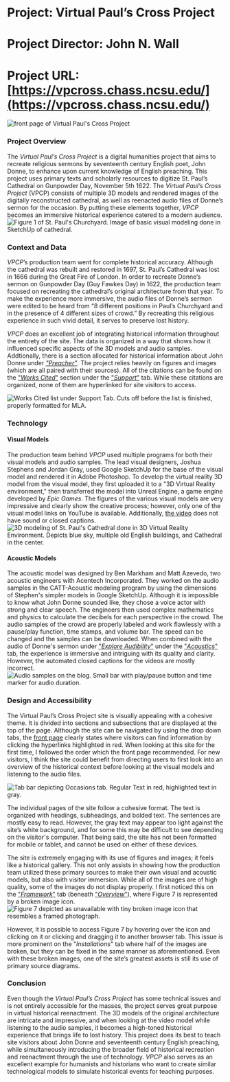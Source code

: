 # Project: Virtual Paul’s Cross Project
# Project Director: John N. Wall
# Project URL: [https://vpcross.chass.ncsu.edu/](https://vpcross.chass.ncsu.edu/)

![front page of Virtual Paul's Cross Project](https://user-images.githubusercontent.com/112140314/190704789-53a20b73-be33-49f2-a2ed-1b9f3a08cf7a.png)


### Project Overview
The *Virtual Paul’s Cross Project* is a digital humanities project that aims to recreate religious sermons by seventeenth century English poet, John Donne, to enhance upon current knowledge of English preaching. This project uses primary texts and scholarly resources to digitize St. Paul’s Cathedral on Gunpowder Day, November 5th 1622. The *Virtual Paul’s Cross Project* (VPCP) consists of multiple 3D models and rendered images of the digitally reconstructed cathedral, as well as reenacted audio files of Donne’s sermon for the occasion. By putting these elements together, *VPCP* becomes an immersive historical experience catered to a modern audience. 
![Figure 1 of St. Paul's Churchyard. Image of basic visual modeling done in SketchUp of cathedral.](https://user-images.githubusercontent.com/112140314/190689768-ab3b19af-1605-46ff-ba81-3beff3dcf044.png)


### Context and Data
*VPCP*’s production team went for complete historical accuracy. Although the cathedral was rebuilt and restored in 1697, St. Paul’s Cathedral was lost in 1666 during the Great Fire of London. In order to recreate Donne’s sermon on Gunpowder Day (Guy Fawkes Day) in 1622, the production team focused on recreating the cathedral’s original architecture from that year. To make the experience more immersive, the audio files of Donne’s sermon were edited to be heard from “8 different positions in Paul’s Churchyard and in the presence of 4 different sizes of crowd.” By recreating this religious experience in such vivid detail, it serves to preserve lost history. 

*VPCP* does an excellent job of integrating historical information throughout the entirety of the site. The data is organized in a way that shows how it influenced specific aspects of the 3D models and audio samples. Addtionally, there is a section allocated for historical information about John Donne under [*"Preacher"*](https://vpcross.chass.ncsu.edu/john-donne-preaching/). The project relies heavily on figures and images (which are all paired with their sources). All of the citations can be found on the ["*Works Cited*"](https://vpcross.chass.ncsu.edu/support/works-cited/) section under the ["*Support*"](https://vpcross.chass.ncsu.edu/references/) tab. While these citations are organized, none of them are hyperlinked for site visitors to access.

![Works Cited list under Support Tab. Cuts off before the list is finished, properly formatted for MLA.](https://user-images.githubusercontent.com/112140314/190689212-736999e5-cb74-44aa-a22e-cbfa7968471f.png)


### Technology

#### Visual Models
The production team behind *VPCP* used multiple programs for both their visual models and audio samples. The lead visual designers, Joshua Stephens and Jordan Gray, used Google SketchUp for the base of the visual model and rendered it in Adobe Photoshop. To develop the virtual reality 3D model from the visual model, they first uploaded it to a "3D Virtual Reality environment," then transferred the model into Unreal Engine, a game engine developed by *Epic Games*. The figures of the various visual models are very impressive and clearly show the creative process; however, only one of the visual model links on YouTube is available. Additionally, [the video](https://www.youtube.com/watch?v=rdt0yCbvyHg) does not have sound or closed captions. 
![3D modeling of St. Paul's Cathedral done in 3D Virtual Reality Environment. Depicts blue sky, multiple old English buildings, and Cathedral in the center.](https://user-images.githubusercontent.com/112140314/190690565-eb94c099-e285-48d5-a13c-7bfea87d586a.png)


#### Acoustic Models
The acoustic model was designed by Ben Markham and Matt Azevedo, two acoustic engineers with Acentech Incorporated. They worked on the audio samples in the CATT-Acoustic modeling program by using the dimensions of Stephen's simpler models in Google SketchUp. Although it is impossible to know what John Donne sounded like, they chose a voice actor with strong and clear speech. The engineers then used complex mathematics and physics to calculate the decibels for each perspective in the crowd. The audio samples of the crowd are properly labeled and work flawlessly with a pause/play function, time stamps, and volume bar. The speed can be changed and the samples can be downloaded. When combined with the audio of Donne's sermon under ["*Explore Audibility*"](https://vpcross.chass.ncsu.edu/experience/) under the ["*Acoustics*"](https://vpcross.chass.ncsu.edu/listen/) tab, the experience is immersive and intriguing with its quality and clarity. However, the automated closed captions for the videos are mostly incorrect. 
![Audio samples on the blog. Small bar with play/pause button and time marker for audio duration.](https://user-images.githubusercontent.com/112140314/190690966-5e3ffb1d-6a07-4b43-8cd2-7a68be82b1f9.png)


### Design and Accessibility
The Virtual Paul’s Cross Project site is visually appealing with a cohesive theme. It is divided into sections and subsections that are displayed at the top of the page. Although the site can be navigated by using the drop down tabs, the [front page](https://vpcross.chass.ncsu.edu/) clearly states where visitors can find information by clicking the hyperlinks highlighted in red. When looking at this site for the first time, I followed the order which the front page recommended. For new visitors, I think the site could benefit from directing users to first look into an overview of the historical context before looking at the visual models and listening to the audio files.

![Tab bar depicting Occasions tab. Regular Text in red, highlighted text in gray.](https://user-images.githubusercontent.com/112140314/190691811-591779e6-8904-45cf-a139-4d614d103935.png)

The individual pages of the site follow a cohesive format. The text is organized with headings, subheadings, and bolded text. The sentences are mostly easy to read. However, the gray text may appear too light against the site’s white background, and for some this may be difficult to see depending on the visitor's computer. That being said, the site has not been formatted for mobile or tablet, and cannot be used on either of these devices. 

The site is extremely engaging with its use of figures and images; it feels like a historical gallery. This not only assists in showing how the production team utilized these primary sources to make their own visual and acoustic models, but also with visitor immersion. While all of the images are of high quality, some of the images do not display properly. I first noticed this on the ["*Framework*"](https://vpcross.chass.ncsu.edu/framework/) tab (beneath ["*Overview*"](https://vpcross.chass.ncsu.edu/)), where Figure 7 is represented by a broken image icon. 
![Figure 7 depicted as unavailable with tiny broken image icon that resembles a framed photograph.](https://user-images.githubusercontent.com/112140314/190698267-93a51d6e-12c9-4d09-a587-880db0e9f557.png)

However, it is possible to access Figure 7 by hovering over the icon and clicking on it or clicking and dragging it to another browser tab. This issue is more prominent on the "*Installations*" tab where half of the images are broken, but they can be fixed in the same manner as aforementioned. Even with these broken images, one of the site’s greatest assets is still its use of primary source diagrams. 


### Conclusion
Even though the *Virtual Paul’s Cross Project* has some technical issues and is not entirely accessible for the masses, the project serves great purpose in virtual historical reenactment. The 3D models of the original architecture are intricate and impressive, and when looking at the video model while listening to the audio samples, it becomes a high-toned historical experience that brings life to lost history. This project does its best to teach site visitors about John Donne and seventeenth century English preaching, while simultaneously introducing the broader field of historical recreation and reenactment through the use of technology. *VPCP* also serves as an excellent example for humanists and historians who want to create similar technological models to simulate historical events for teaching purposes. 
